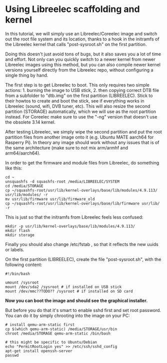 Using Libreelec scaffolding and kernel
=====================================

In this tutorial, we will simply use an Libreelec/Coreelec image and switch out the root file system and its location, thanks to a hook in the initramfs of the Libreelec kernel that calls "post-sysroot.sh" on the first partition.

Doing this doesn't just avoid tons of bugs, but it also saves you a lot of time and effort. Not only can you quickly switch to a newer kernel from newer Libreelec images using this method, but you can also compile newer kernel versions yourself directly from the Libreelec repo, without configuring a single thing by hand.

The first step is to get Libreelec to boot. This only requires two simple actions: 1. burning the image to USB stick, 2. then copying correct DTB file from a subfolder to "dtb.img" on the first partition (LIBREELEC). Stick to their howtos to create and boot the stick, see if everything works in Libreelec (sound, wifi, DVB tuner, etc). This will also resize the second partition (STORAGE) automatically, which we will use as the root partition instead. For Coreelec make sure to use the "-ng" version that doesn't use the obsolete 3.14 kernel.

After testing Libreelec, we simply wipe the second partition and put the root partition files from another image onto it (e.g. Ubuntu MATE aarch64 for Rasperry Pi). In theory any image should work without any issues that is of the same architecture (make sure to not mix arm/armhf and arm64/aarch64).

In order to get the firmware and module files from Libreelec, do something like this:

```
cd ~
unsquashfs -d squashfs-root /media/LIBREELEC/SYSTEM 
cd /media/STORAGE
cp ~/squashfs-root/usr/lib/kernel-overlays/base/lib/modules/4.9.113/ usr/lib/modules/ -r
mv usr/lib/firmware usr/lib/firmware_old
cp ~/squashfs-root/usr/lib/kernel-overlays/base/lib/firmware usr/lib/ -r
```

This is just so that the initramfs from Libreelec feels less confused:
```
mkdir -p usr/lib/kernel-overlays/base/lib/modules/4.9.113/
mkdir flash
mkdir storage
```

Finally you should also change /etc/fstab , so that it reflects the new uuids or labels.


On the first partition (LIBREELEC), create the file "post-sysroot.sh", with the following content:

```
#!/bin/bash

umount /sysroot
mount /dev/sda2 /sysroot # if installed on USB stick
mount /dev/mmc??TODO?? /sysroot # if installed on SD card
```

**Now you can boot the image and should see the graphical installer.**

But before you do that it's smart to enable sshd first and set root password. You can do it by simply chrooting into the image on your PC:

```
# install qemu-arm-static first
cp $(which qemu-arm-static) /media/STORAGE/usr/bin
chroot /media/STORAGE qemu-arm-static /bin/bash

# this might be specific to Ubuntu/Debian
echo "PermitRootLogin yes" >> /etc/ssh/sshd_config
apt-get install openssh-server
passwd
```

